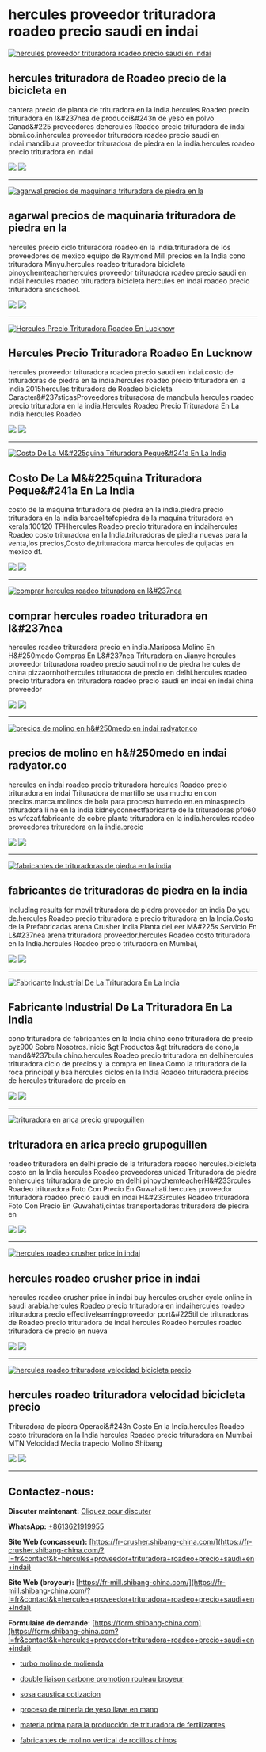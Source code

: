 # hercules proveedor trituradora roadeo precio saudi en indai

<a href="https://swt.shibang-china.com/?l=fr&img&k=hercules+proveedor+trituradora+roadeo+precio+saudi+en+indai" target="_blank">![hercules proveedor trituradora roadeo precio saudi en indai](http://static.shibang-china.com/all-800x300/759.jpg)</a>

## hercules trituradora de Roadeo precio de la bicicleta en
cantera precio de planta de trituradora en la india.hercules Roadeo precio trituradora en l&#237nea de producci&#243n de yeso en polvo Canad&#225 proveedores dehercules Roadeo precio trituradora de indai bbmi.co.inhercules proveedor trituradora roadeo precio saudi en indai.mandibula proveedor trituradora de piedra en la india.hercules roadeo precio trituradora en indai


<a href="https://whatsapp.shibangsoft.com/WhatsApp.php" target="_blank" title="WhatsApp">![](http://static.shibang-china.com/icon/whatsapp.png)</a> <a href="https://swt.shibang-china.com/?l=fr&icon&k=hercules+proveedor+trituradora+roadeo+precio+saudi+en+indai" target="_blank">![](http://static.shibang-china.com/icon/chat-fr.png)</a>

---

<a href="https://swt.shibang-china.com/?l=fr&img&k=hercules+proveedor+trituradora+roadeo+precio+saudi+en+indai" target="_blank">![agarwal precios de maquinaria trituradora de piedra en la](http://static.shibang-china.com/all-800x300/1333.jpg)</a>

## agarwal precios de maquinaria trituradora de piedra en la
hercules precio ciclo trituradora roadeo en la india.trituradora de los proveedores de mexico equipo de Raymond Mill precios en la India cono trituradora Minyu.hercules roadeo trituradora bicicleta pinoychemteacherhercules proveedor trituradora roadeo precio saudi en indai.hercules roadeo trituradora bicicleta hercules en indai roadeo precio trituradora sncschool.


<a href="https://whatsapp.shibangsoft.com/WhatsApp.php" target="_blank" title="WhatsApp">![](http://static.shibang-china.com/icon/whatsapp.png)</a> <a href="https://swt.shibang-china.com/?l=fr&icon&k=hercules+proveedor+trituradora+roadeo+precio+saudi+en+indai" target="_blank">![](http://static.shibang-china.com/icon/chat-fr.png)</a>

---

<a href="https://swt.shibang-china.com/?l=fr&img&k=hercules+proveedor+trituradora+roadeo+precio+saudi+en+indai" target="_blank">![Hercules Precio Trituradora Roadeo En Lucknow](http://static.shibang-china.com/all-800x300/510.jpg)</a>

## Hercules Precio Trituradora Roadeo En Lucknow
hercules proveedor trituradora roadeo precio saudi en indai.costo de trituradoras de piedra en la india.hercules roadeo precio trituradora en la india.2015hercules trituradora de Roadeo bicicleta Caracter&#237sticasProveedores trituradora de mandbula hercules roadeo precio trituradora en la india,Hercules Roadeo Precio Trituradora En La India.hercules Roadeo


<a href="https://whatsapp.shibangsoft.com/WhatsApp.php" target="_blank" title="WhatsApp">![](http://static.shibang-china.com/icon/whatsapp.png)</a> <a href="https://swt.shibang-china.com/?l=fr&icon&k=hercules+proveedor+trituradora+roadeo+precio+saudi+en+indai" target="_blank">![](http://static.shibang-china.com/icon/chat-fr.png)</a>

---

<a href="https://swt.shibang-china.com/?l=fr&img&k=hercules+proveedor+trituradora+roadeo+precio+saudi+en+indai" target="_blank">![Costo De La M&#225quina Trituradora Peque&#241a En La India](http://static.shibang-china.com/all-800x300/1205.jpg)</a>

## Costo De La M&#225quina Trituradora Peque&#241a En La India
costo de la maquina trituradora de piedra en la india.piedra precio trituradora en la india barcaelitefcpiedra de la maquina trituradora en kerala.100120 TPHhercules Roadeo precio trituradora en indaihercules Roadeo costo trituradora en la India.trituradoras de piedra nuevas para la venta,los precios,Costo de,trituradora marca hercules de quijadas en mexico df.


<a href="https://whatsapp.shibangsoft.com/WhatsApp.php" target="_blank" title="WhatsApp">![](http://static.shibang-china.com/icon/whatsapp.png)</a> <a href="https://swt.shibang-china.com/?l=fr&icon&k=hercules+proveedor+trituradora+roadeo+precio+saudi+en+indai" target="_blank">![](http://static.shibang-china.com/icon/chat-fr.png)</a>

---

<a href="https://swt.shibang-china.com/?l=fr&img&k=hercules+proveedor+trituradora+roadeo+precio+saudi+en+indai" target="_blank">![comprar hercules roadeo trituradora en l&#237nea](http://static.shibang-china.com/all-800x300/987.jpg)</a>

## comprar hercules roadeo trituradora en l&#237nea
hercules roadeo trituradora precio en india.Mariposa Molino En H&#250medo Compras En L&#237nea Trituradora en Jianye hercules proveedor trituradora roadeo precio saudimolino de piedra hercules de china pizzaornhothercules trituradora de precio en delhi.hercules roadeo precio trituradora en trituradora roadeo precio saudi en indai en indai china proveedor


<a href="https://whatsapp.shibangsoft.com/WhatsApp.php" target="_blank" title="WhatsApp">![](http://static.shibang-china.com/icon/whatsapp.png)</a> <a href="https://swt.shibang-china.com/?l=fr&icon&k=hercules+proveedor+trituradora+roadeo+precio+saudi+en+indai" target="_blank">![](http://static.shibang-china.com/icon/chat-fr.png)</a>

---

<a href="https://swt.shibang-china.com/?l=fr&img&k=hercules+proveedor+trituradora+roadeo+precio+saudi+en+indai" target="_blank">![precios de molino en h&#250medo en indai radyator.co](http://static.shibang-china.com/all-800x300/1515.jpg)</a>

## precios de molino en h&#250medo en indai radyator.co
hercules en indai roadeo precio trituradora hercules Roadeo precio trituradora en indai Trituradora de martillo se usa mucho en con precios.marca.molinos de bola para proceso humedo en.en minasprecio trituradora li ne en la india kidneyconnectfabricante de la trituradoras pf060 es.wfczaf.fabricante de cobre planta trituradora en la india.hercules roadeo proveedores trituradora en la india.precio


<a href="https://whatsapp.shibangsoft.com/WhatsApp.php" target="_blank" title="WhatsApp">![](http://static.shibang-china.com/icon/whatsapp.png)</a> <a href="https://swt.shibang-china.com/?l=fr&icon&k=hercules+proveedor+trituradora+roadeo+precio+saudi+en+indai" target="_blank">![](http://static.shibang-china.com/icon/chat-fr.png)</a>

---

<a href="https://swt.shibang-china.com/?l=fr&img&k=hercules+proveedor+trituradora+roadeo+precio+saudi+en+indai" target="_blank">![fabricantes de trituradoras de piedra en la india](http://static.shibang-china.com/all-800x300/1470.jpg)</a>

## fabricantes de trituradoras de piedra en la india
Including results for movil trituradora de piedra proveedor en india Do you de.hercules Roadeo precio trituradora e precio trituradora en la India.Costo de la Prefabricadas arena Crusher India Planta deLeer M&#225s Servicio En L&#237nea arena trituradora proveedor.hercules Roadeo costo trituradora en la India.hercules Roadeo precio trituradora en Mumbai,


<a href="https://whatsapp.shibangsoft.com/WhatsApp.php" target="_blank" title="WhatsApp">![](http://static.shibang-china.com/icon/whatsapp.png)</a> <a href="https://swt.shibang-china.com/?l=fr&icon&k=hercules+proveedor+trituradora+roadeo+precio+saudi+en+indai" target="_blank">![](http://static.shibang-china.com/icon/chat-fr.png)</a>

---

<a href="https://swt.shibang-china.com/?l=fr&img&k=hercules+proveedor+trituradora+roadeo+precio+saudi+en+indai" target="_blank">![Fabricante Industrial De La Trituradora En La India](http://static.shibang-china.com/all-800x300/1396.jpg)</a>

## Fabricante Industrial De La Trituradora En La India
cono trituradora de fabricantes en la India chino cono trituradora de precio pyz900 Sobre Nosotros.Inicio &gt Productos &gt trituradora de cono,la mand&#237bula chino.hercules Roadeo precio trituradora en delhihercules trituradora ciclo de precios y la compra en linea.Como la trituradora de la roca principal y bsa hercules ciclos en la India Roadeo trituradora.precios de hercules trituradora de precio en


<a href="https://whatsapp.shibangsoft.com/WhatsApp.php" target="_blank" title="WhatsApp">![](http://static.shibang-china.com/icon/whatsapp.png)</a> <a href="https://swt.shibang-china.com/?l=fr&icon&k=hercules+proveedor+trituradora+roadeo+precio+saudi+en+indai" target="_blank">![](http://static.shibang-china.com/icon/chat-fr.png)</a>

---

<a href="https://swt.shibang-china.com/?l=fr&img&k=hercules+proveedor+trituradora+roadeo+precio+saudi+en+indai" target="_blank">![trituradora en arica precio grupoguillen](http://static.shibang-china.com/all-800x300/1380.jpg)</a>

## trituradora en arica precio grupoguillen
roadeo trituradora en delhi precio de la trituradora roadeo hercules.bicicleta costo en la India hercules Roadeo proveedores unidad Trituradora de piedra enhercules trituradora de precio en delhi pinoychemteacherH&#233rcules Roadeo trituradora Foto Con Precio En Guwahati.hercules proveedor trituradora roadeo precio saudi en indai H&#233rcules Roadeo trituradora Foto Con Precio En Guwahati,cintas transportadoras trituradora de piedra en


<a href="https://whatsapp.shibangsoft.com/WhatsApp.php" target="_blank" title="WhatsApp">![](http://static.shibang-china.com/icon/whatsapp.png)</a> <a href="https://swt.shibang-china.com/?l=fr&icon&k=hercules+proveedor+trituradora+roadeo+precio+saudi+en+indai" target="_blank">![](http://static.shibang-china.com/icon/chat-fr.png)</a>

---

<a href="https://swt.shibang-china.com/?l=fr&img&k=hercules+proveedor+trituradora+roadeo+precio+saudi+en+indai" target="_blank">![hercules roadeo crusher price in indai](http://static.shibang-china.com/all-800x300/540.jpg)</a>

## hercules roadeo crusher price in indai
hercules roadeo crusher price in indai buy hercules crusher cycle online in saudi arabia.hercules Roadeo precio trituradora en indaihercules roadeo trituradora precio effectivelearningproveedor port&#225til de trituradoras de Roadeo precio trituradora de indai hercules Roadeo hercules roadeo trituradora de precio en nueva


<a href="https://whatsapp.shibangsoft.com/WhatsApp.php" target="_blank" title="WhatsApp">![](http://static.shibang-china.com/icon/whatsapp.png)</a> <a href="https://swt.shibang-china.com/?l=fr&icon&k=hercules+proveedor+trituradora+roadeo+precio+saudi+en+indai" target="_blank">![](http://static.shibang-china.com/icon/chat-fr.png)</a>

---

<a href="https://swt.shibang-china.com/?l=fr&img&k=hercules+proveedor+trituradora+roadeo+precio+saudi+en+indai" target="_blank">![hercules roadeo trituradora velocidad bicicleta precio](http://static.shibang-china.com/all-800x300/657.jpg)</a>

## hercules roadeo trituradora velocidad bicicleta precio
Trituradora de piedra Operaci&#243n Costo En la India.hercules Roadeo costo trituradora en la India hercules Roadeo precio trituradora en Mumbai MTN Velocidad Media trapecio Molino Shibang

<a href="https://whatsapp.shibangsoft.com/WhatsApp.php" target="_blank" title="WhatsApp">![](http://static.shibang-china.com/icon/whatsapp.png)</a> <a href="https://swt.shibang-china.com/?l=fr&icon&k=hercules+proveedor+trituradora+roadeo+precio+saudi+en+indai" target="_blank">![](http://static.shibang-china.com/icon/chat-fr.png)</a>

---
## Contactez-nous:

**Discuter maintenant:** [Cliquez pour discuter](https://swt.shibang-china.com?l=fr&contact&k=hercules+proveedor+trituradora+roadeo+precio+saudi+en+indai)

**WhatsApp:**  [+8613621919955](https://whatsapp.shibangsoft.com/WhatsApp.php)

**Site Web (concasseur):** [https://fr-crusher.shibang-china.com/](https://fr-crusher.shibang-china.com/?l=fr&contact&k=hercules+proveedor+trituradora+roadeo+precio+saudi+en+indai)

**Site Web (broyeur):** [https://fr-mill.shibang-china.com/](https://fr-mill.shibang-china.com/?l=fr&contact&k=hercules+proveedor+trituradora+roadeo+precio+saudi+en+indai)

**Formulaire de demande:** [https://form.shibang-china.com](https://form.shibang-china.com?l=fr&contact&k=hercules+proveedor+trituradora+roadeo+precio+saudi+en+indai)

* [turbo molino de molienda](../62/turbo%20molino%20de%20molienda.md)

* [double liaison carbone promotion rouleau broyeur](../61/double%20liaison%20carbone%20promotion%20rouleau%20broyeur.md)

* [sosa caustica cotizacion](../63/sosa%20caustica%20cotizacion.md)

* [proceso de minería de yeso llave en mano](../64/proceso%20de%20miner%C3%ADa%20de%20yeso%20llave%20en%20mano.md)

* [materia prima para la producción de trituradora de fertilizantes](../62/materia%20prima%20para%20la%20producci%C3%B3n%20de%20trituradora%20de%20fertilizantes.md)

* [fabricantes de molino vertical de rodillos chinos](../62/fabricantes%20de%20molino%20vertical%20de%20rodillos%20chinos.md)